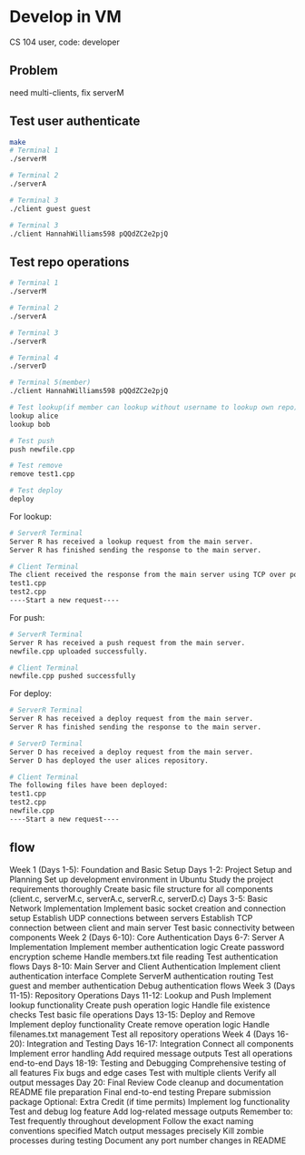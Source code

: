 # Develop in VM

CS 104 user, code: developer

## Problem

need multi-clients, fix serverM

## Test user authenticate

```bash
make
# Terminal 1
./serverM

# Terminal 2
./serverA

# Terminal 3
./client guest guest

# Terminal 3
./client HannahWilliams598 pQQdZC2e2pjQ
```

## Test repo operations

```bash
# Terminal 1
./serverM

# Terminal 2
./serverA

# Terminal 3
./serverR

# Terminal 4
./serverD
```

```bash
# Terminal 5(member)
./client HannahWilliams598 pQQdZC2e2pjQ

# Test lookup(if member can lookup without username to lookup own repo)
lookup alice
lookup bob

# Test push
push newfile.cpp

# Test remove
remove test1.cpp

# Test deploy
deploy
```

For lookup:
```bash
# ServerR Terminal
Server R has received a lookup request from the main server.
Server R has finished sending the response to the main server.

# Client Terminal
The client received the response from the main server using TCP over port <port>
test1.cpp
test2.cpp
----Start a new request----
```

For push:
```bash
# ServerR Terminal
Server R has received a push request from the main server.
newfile.cpp uploaded successfully.

# Client Terminal
newfile.cpp pushed successfully
```

For deploy:
```bash
# ServerR Terminal
Server R has received a deploy request from the main server.
Server R has finished sending the response to the main server.

# ServerD Terminal
Server D has received a deploy request from the main server.
Server D has deployed the user alices repository.

# Client Terminal
The following files have been deployed:
test1.cpp
test2.cpp
newfile.cpp
----Start a new request----
```

## flow

Week 1 (Days 1-5): Foundation and Basic Setup
    Days 1-2: Project Setup and Planning
        Set up development environment in Ubuntu
        Study the project requirements thoroughly
        Create basic file structure for all components (client.c, serverM.c, serverA.c, serverR.c, serverD.c)
    Days 3-5: Basic Network Implementation
        Implement basic socket creation and connection setup
        Establish UDP connections between servers
        Establish TCP connection between client and main server
        Test basic connectivity between components
Week 2 (Days 6-10): Core Authentication
    Days 6-7: Server A Implementation
        Implement member authentication logic
        Create password encryption scheme
        Handle members.txt file reading
        Test authentication flows
    Days 8-10: Main Server and Client Authentication
        Implement client authentication interface
        Complete ServerM authentication routing
        Test guest and member authentication
        Debug authentication flows
Week 3 (Days 11-15): Repository Operations
    Days 11-12: Lookup and Push
        Implement lookup functionality
        Create push operation logic
        Handle file existence checks
        Test basic file operations
    Days 13-15: Deploy and Remove
        Implement deploy functionality
        Create remove operation logic
        Handle filenames.txt management
        Test all repository operations
Week 4 (Days 16-20): Integration and Testing
    Days 16-17: Integration
        Connect all components
        Implement error handling
        Add required message outputs
        Test all operations end-to-end
    Days 18-19: Testing and Debugging
        Comprehensive testing of all features
        Fix bugs and edge cases
        Test with multiple clients
        Verify all output messages
    Day 20: Final Review
        Code cleanup and documentation
        README file preparation
        Final end-to-end testing
        Prepare submission package
Optional: Extra Credit (if time permits)
    Implement log functionality
    Test and debug log feature
    Add log-related message outputs
Remember to:
    Test frequently throughout development
    Follow the exact naming conventions specified
    Match output messages precisely
    Kill zombie processes during testing
    Document any port number changes in README

